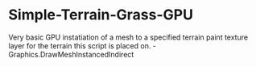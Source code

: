 # Simple-Terrain-Grass-GPU
Very basic GPU instatiation of a mesh to a specified terrain paint texture layer for the terrain this script is placed on. - Graphics.DrawMeshInstancedIndirect
